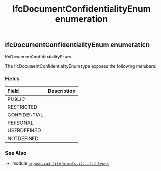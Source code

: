 ﻿---
title: IfcDocumentConfidentialityEnum enumeration
second_title: Aspose.CAD for Python via .NET API References
description: 
type: docs
weight: 2510
url: /python-net/aspose.cad.fileformats.ifc.ifc4.types/ifcdocumentconfidentialityenum/
is_root: false
---

## IfcDocumentConfidentialityEnum enumeration

IfcDocumentConfidentialityEnum



The IfcDocumentConfidentialityEnum type exposes the following members:

### Fields
| Field | Description |
| :- | :- |
| PUBLIC |  |
| RESTRICTED |  |
| CONFIDENTIAL |  |
| PERSONAL |  |
| USERDEFINED |  |
| NOTDEFINED |  |



### See Also
* module [`aspose.cad.fileformats.ifc.ifc4.types`](..)
